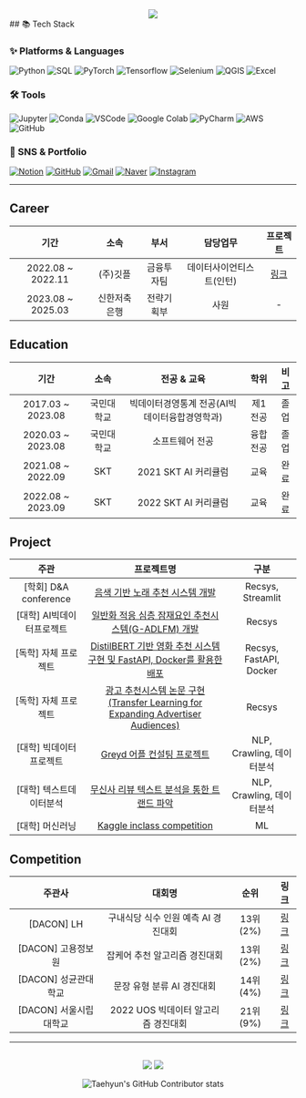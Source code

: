 <!--
**shjang2020/shjang2020** is a ✨ _special_ ✨ repository because its `README.md` (this file) appears on your GitHub profile.

Here are some ideas to get you started:

- 🔭 I’m currently working on ...
- 🌱 I’m currently learning ...
- 👯 I’m looking to collaborate on ...
- 🤔 I’m looking for help with ...
- 💬 Ask me about ...
- 📫 How to reach me: ...
- 😄 Pronouns: ...
- ⚡ Fun fact: ...
-->
<div align=center>
	<img src="https://capsule-render.vercel.app/api?type=waving&color=auto&height=200&section=header&text=SeongHyeon%20Github!&fontSize=80" />	
</div>
## 📚 Tech Stack

### ✨ Platforms & Languages

![Python](https://img.shields.io/badge/Python-orange?style=flat&logo=Python&logoColor=white)
![SQL](https://img.shields.io/badge/SQL-1572B6?style=flat&logo=MYSQL&logoColor=white)
![PyTorch](https://img.shields.io/badge/Pytorch-F80000?style=flat&logo=Pytorch&logoColor=white)
![Tensorflow](https://img.shields.io/badge/Tensorflow-0769AD?style=flat&logo=Tensorflow&logoColor=white)
![Selenium](https://img.shields.io/badge/Selenium-4479A1?style=flat&logo=Selenium&logoColor=white)
![QGIS](https://img.shields.io/badge/QGIS-F7DF1E?style=flat&logo=QGIS&logoColor=white)
![Excel](https://img.shields.io/badge/Excel-43B02A?style=flat&logo=Microsoft%20Excel&logoColor=white)

### 🛠 Tools

![Jupyter](https://img.shields.io/badge/Jupyter-E34F26?style=flat&logo=Jupyter&logoColor=white)
![Conda](https://img.shields.io/badge/Conda-E34F26?style=flat&logo=Anaconda&logoColor=white)
![VSCode](https://img.shields.io/badge/Visual%20Studio%20Code-007ACC?style=flat&logo=VisualStudioCode&logoColor=white)
![Google Colab](https://img.shields.io/badge/Google%20colab-6DB33F?style=flat&logo=Google%20colab&logoColor=white)
![PyCharm](https://img.shields.io/badge/PyCharm-003545?style=flat&logo=PyCharm&logoColor=white)
![AWS](https://img.shields.io/badge/AWS-232F3E?style=flat&logo=AmazonAWS&logoColor=white)
![GitHub](https://img.shields.io/badge/GitHub-181717?style=flat&logo=GitHub&logoColor=white)

### 🎨 SNS & Portfolio

[![Notion](https://img.shields.io/badge/Notion-FF9800?style=flat&logo=Notion&logoColor=white)](https://www.notion.so/SeongHyun-655d731fb5b24495a36b47bd1cab5ee1)
[![GitHub](https://img.shields.io/badge/Github-181717?style=flat&logo=Blogger&logoColor=white)](https://github.com/shjang2020)
[![Gmail](https://img.shields.io/badge/Mail-green?style=flat&logo=Gmail&logoColor=white)](mailto:wkdtjdgus2142@gmail.com)
[![Naver](https://img.shields.io/badge/Mail-43B02A?style=flat&logo=Naver&logoColor=white)](mailto:jjang2142@naver.com)
[![Instagram](https://img.shields.io/badge/Instagram-pink?style=flat&logo=Instagram&logoColor=white)](https://www.instagram.com/seong_82/)

---
## Career
|기간|소속|부서|담당업무|프로젝트|
|:---:|:---:|:---:|:---:|:---:|
|2022.08 ~ 2022.11|(주)깃플|금융투자팀|데이터사이언티스트(인턴)|[링크](https://github.com/shjang2020/Gitple_project)|
|2023.08 ~ 2025.03|신한저축은행|전략기획부|사원|-|

## Education
|기간|소속|전공 & 교육|학위|비고|
|:---:|:---:|:---:|:---:|:---:|
|2017.03 ~ 2023.08|국민대학교|빅데이터경영통계 전공(AI빅데이터융합경영학과)|제1전공|졸업|
|2020.03 ~ 2023.08|국민대학교|소프트웨어 전공|융합전공|졸업|
|2021.08 ~ 2022.09|SKT|2021 SKT AI 커리큘럼|교육|완료|
|2022.08 ~ 2023.09|SKT|2022 SKT AI 커리큘럼|교육|완료|

## Project
|주관|프로젝트명|구분|
|:---:|:---:|:---:|
|[학회] D&A conference|[음색 기반 노래 추천 시스템 개발](./I_See_Your_Next_Song)|Recsys, Streamlit|
|[대학] AI빅데이터프로젝트|[일반화 적응 심층 잠재요인 추천시스템(G-ADLFM) 개발](./KMU_Capstone/tree/main/2022_Recommendation%20System)|Recsys|
|[독학] 자체 프로젝트|[DistilBERT 기반 영화 추천 시스템 구현 및 FastAPI, Docker를 활용한 배포](./Recommendation/tree/main/Project/FastAPI%20and%20Docker%20practice)|Recsys, FastAPI, Docker|
|[독학] 자체 프로젝트|[광고 추천시스템 논문 구현(Transfer Learning for Expanding Advertiser Audiences)](./Recommendation/tree/main/Paper/Finding%20Users%20Who%20Act%20Alike_Transfer%20Learning%20for%20Expanding%20Advertiser%20Audiences)|Recsys|
|[대학] 빅데이터프로젝트|[Greyd 어플 컨설팅 프로젝트](./KMU_Capstone/tree/main/2022_Recommendation%20System)|NLP, Crawling, 데이터분석|
|[대학] 텍스트데이터분석|[무신사 리뷰 텍스트 분석을 통한 트랜드 파악](./KMU_Project/tree/main/텍스트데이터분석%20프로젝트)|NLP, Crawling, 데이터분석|
|[대학] 머신러닝|[Kaggle inclass competition](./KMU_Project/tree/main/머신러닝%20컴페티션)|ML|

## Competition
|주관사|대회명|순위|링크|
|:---:|:---:|:---:|:---:|
|[DACON] LH|구내식당 식수 인원 예측 AI 경진대회|13위(2%)|[링크](./Competition/tree/main/Dacon/구내식당%20식수%20인원%20예측%20AI%20경진대회)|
|[DACON] 고용정보원|잡케어 추천 알고리즘 경진대회|13위(2%)|[링크](./Competition/tree/main/Dacon/잡케어%20추천%20알고리즘%20경진대회)|
|[DACON] 성균관대학교|문장 유형 분류 AI 경진대회|14위(4%)|[링크](./Competition/tree/main/Dacon/문장%20유형%20분류%20AI%20경진대회)|
|[DACON] 서울시립대학교|2022 UOS 빅데이터 알고리즘 경진대회|21위(9%)|[링크](./Competition/tree/main/Dacon/UOS%20빅데이터%20알고리즘%20경진대회)|


---

<div align=center>
	<br>
<img src="https://github-readme-stats.vercel.app/api/top-langs/?username=shjang2020&layout=compact">
<img src="https://github-readme-stats.vercel.app/api?username=shjang2020&show_icons=true">

![Taehyun's GitHub Contributor stats](https://github-contributor-stats.vercel.app/api?username=shjang2020)
</div>

